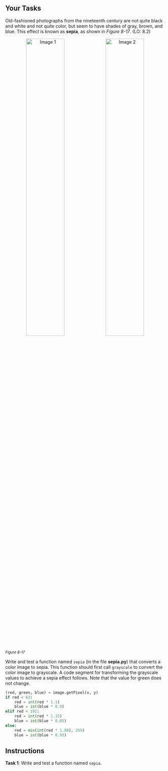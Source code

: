 <!-- manual -->

## Your Tasks

Old-fashioned photographs from the nineteenth century are not quite black and white and not quite color, but seem to have shades of gray, brown, and blue. This effect is known as **sepia**, as shown in _Figure 8-17_. (LO: 8.2)

<p align="center">
    <img src="../assets/8.17a.png" width="49%" alt="Image 1">
    <img src="../assets/8.17b.png" width="49%" alt="Image 2">
</p>

<sup>_Figure 8-17_</sup>

Write and test a function named `sepia` (in the file **sepia.py**) that converts a color image to sepia. This function should first call `grayscale` to convert the color image to grayscale. A code segment for transforming the grayscale values to achieve a sepia effect follows. Note that the value for green does not change.

```python
(red, green, blue) = image.getPixel(x, y)
if red < 63:
    red = int(red * 1.1)
    blue = int(blue * 0.9)
elif red < 192:
    red = int(red * 1.15)
    blue = int(blue * 0.85)
else:
    red = min(int(red * 1.08), 255)
    blue = int(blue * 0.93)
```

## Instructions

**Task 1**: Write and test a function named `sepia`.